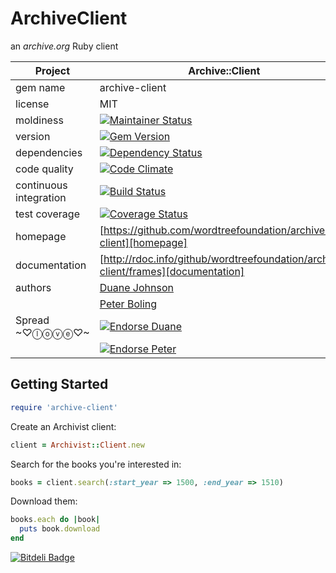 ArchiveClient
=========

an *archive.org* Ruby client

| Project                 |  Archive::Client    |
|------------------------ | ----------------- |
| gem name                |  archive-client   |
| license                 |  MIT              |
| moldiness               |  [![Maintainer Status](http://stillmaintained.com/wordtreefoundation/archive-client.png)](http://stillmaintained.com/wordtreefoundation/archive-client) |
| version                 |  [![Gem Version](https://badge.fury.io/rb/archive-client.png)](http://badge.fury.io/rb/archive-client) |
| dependencies            |  [![Dependency Status](https://gemnasium.com/wordtreefoundation/archive-client.png)](https://gemnasium.com/wordtreefoundation/archive-client) |
| code quality            |  [![Code Climate](https://codeclimate.com/github/wordtreefoundation/archive-client.png)](https://codeclimate.com/github/wordtreefoundation/archive-client) |
| continuous integration  |  [![Build Status](https://secure.travis-ci.org/wordtreefoundation/archive-client.png?branch=master)](https://travis-ci.org/wordtreefoundation/archive-client) |
| test coverage           |  [![Coverage Status](https://coveralls.io/repos/wordtreefoundation/archive-client/badge.png)](https://coveralls.io/r/wordtreefoundation/archive-client) |
| homepage                |  [https://github.com/wordtreefoundation/archive-client][homepage] |
| documentation           |  [http://rdoc.info/github/wordtreefoundation/archive-client/frames][documentation] |
| authors                 |  [Duane Johnson](https://coderbits.com/canadaduane) |
|                         |  [Peter Boling](https://coderbits.com/pboling) |
| Spread ~♡ⓛⓞⓥⓔ♡~      |  [![Endorse Duane](https://api.coderwall.com/canadaduane/endorsecount.png)](http://coderwall.com/canadaduane) |
|                         |  [![Endorse Peter](https://api.coderwall.com/pboling/endorsecount.png)](http://coderwall.com/pboling) |


Getting Started
---------------

```ruby
require 'archive-client'
```

Create an Archivist client:
```ruby
client = Archivist::Client.new
```

Search for the books you're interested in:
```ruby
books = client.search(:start_year => 1500, :end_year => 1510)
```

Download them:
```ruby
books.each do |book|
  puts book.download
end
```

[![Bitdeli Badge](https://d2weczhvl823v0.cloudfront.net/wordtreefoundation/archive-client/trend.png)](https://bitdeli.com/free "Bitdeli Badge")

